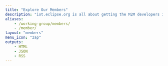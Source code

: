```yaml
---
title: "Explore Our Members"
description: "iot.eclipse.org is all about getting the M2M developers involved in what is happening in the different Eclipse projects"
aliases:
    - /working-group/members/
    - /member/
layout: "members"
menu_icon: "zap"
outputs:
    - HTML
    - JSON
    - RSS
---
```

